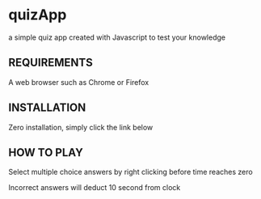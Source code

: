 # quizApp



a simple quiz app created with Javascript to test your knowledge 




REQUIREMENTS
------------

A web browser such as Chrome or Firefox





INSTALLATION
------------
Zero installation, simply click the link below





HOW TO PLAY
-----------

Select multiple choice answers by right clicking before time reaches zero

Incorrect answers will deduct 10 second from clock

